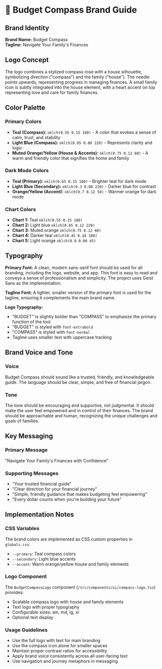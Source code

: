 # 🧭 Budget Compass Brand Guide

## Brand Identity

**Brand Name:** Budget Compass  
**Tagline:** Navigate Your Family's Finances

## Logo Concept
The logo combines a stylized compass rose with a house silhouette, symbolizing direction ("compass") and the family ("house"). The needle points upwards, representing progress in managing finances. A small family icon is subtly integrated into the house element, with a heart accent on top representing love and care for family finances.

## Color Palette

### Primary Colors
- **Teal (Compass):** `oklch(0.55 0.15 180)` - A color that evokes a sense of calm, trust, and stability
- **Light Blue (Compass):** `oklch(0.85 0.08 220)` - Represents clarity and logic  
- **Muted Orange/Yellow (House & Accents):** `oklch(0.75 0.12 60)` - A warm and friendly color that signifies the home and family

### Dark Mode Colors
- **Teal (Primary):** `oklch(0.65 0.15 180)` - Brighter teal for dark mode
- **Light Blue (Secondary):** `oklch(0.3 0.08 220)` - Darker blue for contrast
- **Orange/Yellow (Accent):** `oklch(0.7 0.12 50)` - Warmer orange for dark mode

### Chart Colors
- **Chart 1:** Teal `oklch(0.55 0.15 180)`
- **Chart 2:** Light blue `oklch(0.65 0.12 220)` 
- **Chart 3:** Muted orange `oklch(0.75 0.12 60)`
- **Chart 4:** Darker teal `oklch(0.45 0.18 180)`
- **Chart 5:** Light orange `oklch(0.8 0.08 45)`

## Typography

**Primary Font:** A clean, modern sans-serif font should be used for all branding, including the logo, website, and app. This font is easy to read and conveys a sense of professionalism and simplicity. The project uses Geist Sans as the implementation.

**Tagline Font:** A lighter, smaller version of the primary font is used for the tagline, ensuring it complements the main brand name.

**Logo Typography:** 
- "BUDGET" is slightly bolder than "COMPASS" to emphasize the primary function of the tool
- "BUDGET" is styled with `font-extrabold`
- "COMPASS" is styled with `font-normal`
- Tagline uses smaller text with uppercase tracking

## Brand Voice and Tone

### Voice
Budget Compass should sound like a trusted, friendly, and knowledgeable guide. The language should be clear, simple, and free of financial jargon.

### Tone
The tone should be encouraging and supportive, not judgmental. It should make the user feel empowered and in control of their finances. The brand should be approachable and human, recognizing the unique challenges and goals of families.

## Key Messaging

### Primary Message
"Navigate Your Family's Finances with Confidence"

### Supporting Messages
- "Your trusted financial guide"
- "Clear direction for your financial journey"
- "Simple, friendly guidance that makes budgeting feel empowering"
- "Every dollar counts when you're building your future"

## Implementation Notes

### CSS Variables
The brand colors are implemented as CSS custom properties in `globals.css`:
- `--primary`: Teal compass colors
- `--secondary`: Light blue accents  
- `--accent`: Warm orange/yellow house and family elements

### Logo Component
The `BudgetCompassLogo` component (`/src/components/ui/compass-logo.tsx`) provides:
- Scalable compass logo with house and family elements
- Text logo with proper typography
- Configurable sizes: sm, md, lg, xl
- Optional text display

### Usage Guidelines
- Use the full logo with text for main branding
- Use the compass icon alone for smaller spaces
- Maintain proper contrast ratios for accessibility
- Apply brand voice consistently across all user-facing text
- Use navigation and journey metaphors in messaging
